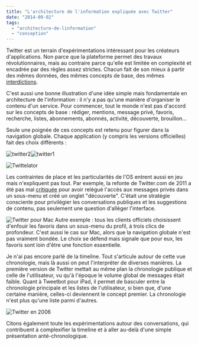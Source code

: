 ```yaml
---
title: "L'architecture de l'information expliquée avec Twitter"
date: "2014-09-02"
tags:
  - "architecture-de-linformation"
  - "conception"
---
```


Twitter est un terrain d'expérimentations intéressant pour les créateurs d'applications. Non parce que la plateforme permet des travaux révolutionnaires, mais au contraire parce qu'elle est limitée en complexité et encadrée par des règles assez strictes. Chacun fait de son mieux à partir des mêmes données, des mêmes concepts de base, des mêmes [interdictions](https://developer.twitter.com/fr/developer-terms/agreement-and-policy).

C'est aussi une bonne illustration d'une idée simple mais fondamentale en architecture de l'information : il n'y a pas qu'une manière d'organiser le contenu d'un service. Pour commencer, tout le monde n'est pas d'accord sur les concepts de base : rédiger, mentions, message privé, favoris, recherche, listes, abonnements, abonnés, activité, découverte, brouillon…

Seule une poignée de ces concepts est retenu pour figurer dans la navigation globale. Chaque application (y compris les versions officielles) fait des choix différents :

![twitter2](images/twitter_2.png)![twitter1](/blog/assets/images/twitter_1.png)

![Twittelator](/blog/assets/images/twitterlator.png " Twittelator pour iPad")

Les contraintes de place et les particularités de l'OS entrent aussi en jeu mais n'expliquent pas tout. Par exemple, la refonte de Twitter.com de 2011 a été pas mal [critiquée](http://daringfireball.net/2011/12/new_twitter) pour avoir relégué l'accès aux messages privés dans un sous-menu et créé un onglet "découverte". C'était une stratégie consciente pour privilégier les conversations publiques et les suggestions de contenu, pas seulement une question d'alléger l'interface.

![Twitter pour Mac](/blog/assets/images/twitter-mac.png) Autre exemple : tous les clients officiels choisissent d'enfouir les favoris dans un sous-menu du profil, à trois clics de profondeur. C'est aussi le cas sur Mac, alors que la navigation globale n'est pas vraiment bondée. Le choix se défend mais signale que pour eux, les favoris sont loin d'être une fonction essentielle.

Je n'ai pas encore parlé de la timeline. Tout s'articule autour de cette vue chronologie, mais là aussi on peut l'interpréter de diverses manières. La première version de Twitter mettait au même plan la chronologie publique et celle de l'utilisateur, vu qu'à l'époque le volume global de messages était faible. Quant à Tweetbot pour iPad, il permet de basculer entre la chronologie principale et les listes de l'utilisateur, si bien que, d'une certaine manière, celles-ci deviennent le concept premier. La chronologie n'est plus qu'une liste parmi d'autres.

![Twitter en 2006](/blog/assets/images/twitter_2006.jpeg " Twitter en 2006")

Citons également toute les expérimentations autour des conversations, qui contribuent à complexifier la timeline et à aller au-delà d'une simple présentation anté-chronologique.
